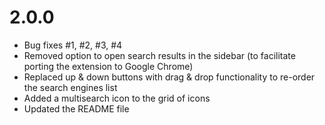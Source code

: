 2.0.0
=========

* Bug fixes #1, #2, #3, #4
* Removed option to open search results in the sidebar (to facilitate porting the extension to Google Chrome)
* Replaced up & down buttons with drag & drop functionality to re-order the search engines list
* Added a multisearch icon to the grid of icons
* Updated the README file